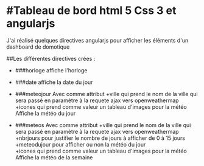 #Tableau de bord html 5 Css 3 et angularjs
===

J'ai réalisé quelques directives angularjs pour afficher les éléments d'un dashboard de domotique


##Les différentes directives crées : 

 * ###horloge
 	affiche l'horloge

 * ###date
 	affiche la date du jour

 * ###meteojour 
  	Avec comme attribut 
 		+ville qui prend le nom de la ville qui sera passé en paramètre à la requete ajax vers openweathermap 
 		+icones qui prend comme valeur un tableau d'images pour la météo
 	Affiche la météo du jour
 			
 * ###meteos 
 	Avec comme attribut 
 		+ville qui prend le nom de la ville qui sera passé en paramètre à la requete ajax vers openweathermap 
		+nbrjours pour justifier le nombre de jours à afficher de 0 à 15 jours
		+meteodujour pour afficher ou non la météo du jour  
 		+icones qui prend comme valeur un tableau d'images pour la météo
 	Affiche la météo de la semaine
